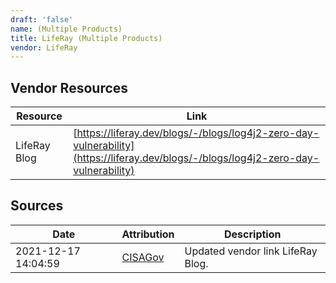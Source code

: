 ```yaml
---
draft: 'false'
name: (Multiple Products)
title: LifeRay (Multiple Products)
vendor: LifeRay
---
```


## Vendor Resources
| Resource | Link |
| --- | --- |
| LifeRay Blog | [https://liferay.dev/blogs/-/blogs/log4j2-zero-day-vulnerability](https://liferay.dev/blogs/-/blogs/log4j2-zero-day-vulnerability) |



## Sources
| Date | Attribution | Description |
| --- | --- | --- |
| 2021-12-17 14:04:59 | [CISAGov](https://raw.githubusercontent.com/cisagov/log4j-affected-db/develop/README.md) | Updated vendor link LifeRay Blog.  |
